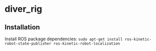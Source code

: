 # diver_rig

## Installation

Install ROS package dependencies: `sudo apt-get install ros-kinetic-robot-state-publisher ros-kinetic-robot-localization`


